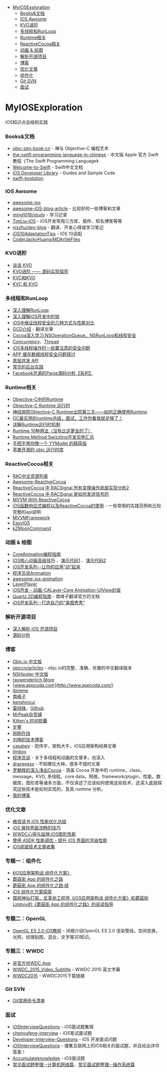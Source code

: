 <!-- START doctoc generated TOC please keep comment here to allow auto update -->
<!-- DON'T EDIT THIS SECTION, INSTEAD RE-RUN doctoc TO UPDATE -->

- [MyIOSExploration](#myiosexploration)
    - [Books&文档](#books%E6%96%87%E6%A1%A3)
    - [IOS Awsome](#ios-awsome)
    - [KVO进阶](#kvo%E8%BF%9B%E9%98%B6)
    - [多线程和RunLoop](#%E5%A4%9A%E7%BA%BF%E7%A8%8B%E5%92%8Crunloop)
    - [Runtime相关](#runtime%E7%9B%B8%E5%85%B3)
    - [ReactiveCocoa相关](#reactivecocoa%E7%9B%B8%E5%85%B3)
    - [动画 & 绘图](#%E5%8A%A8%E7%94%BB--%E7%BB%98%E5%9B%BE)
    - [解析开源项目](#%E8%A7%A3%E6%9E%90%E5%BC%80%E6%BA%90%E9%A1%B9%E7%9B%AE)
    - [博客](#%E5%8D%9A%E5%AE%A2)
    - [优化文章](#%E4%BC%98%E5%8C%96%E6%96%87%E7%AB%A0)
    - [组件化](#%E7%BB%84%E4%BB%B6%E5%8C%96)
    - [Git SVN](#git-svn)
    - [面试](#%E9%9D%A2%E8%AF%95)

<!-- END doctoc generated TOC please keep comment here to allow auto update -->

# MyIOSExploration
IOS知识点总结和实践

### Books&文档
- [objc-zen-book-cn](https://github.com/oa414/objc-zen-book-cn) - 禅与 Objective-C 编程艺术
- [the-swift-programming-language-in-chinese](https://github.com/numbbbbb/the-swift-programming-language-in-chinese) - 中文版 Apple 官方 Swift 教程《The Swift Programming Language》
- [Welcome-to-Swift](https://github.com/CocoaChina-editors/Welcome-to-Swift) - Swift中文文档
- [iOS Developer Library](https://developer.apple.com/library/content/navigation/) - Guides and Sample Code
- [swift-evolution](https://github.com/apple/swift-evolution)

### IOS Awsome
- [awesome-ios](https://github.com/vsouza/awesome-ios)
- [awesome-iOS-blog-article](https://github.com/Jiar/awesome-iOS-blog-article) - 比较好的一些博客和文章
- [ming1016/study](https://github.com/ming1016/study) - 学习记录
- [TimLiu-iOS](https://github.com/Tim9Liu9/TimLiu-iOS) - iOS开发常用三方库、插件、知名博客等等
- [nixzhu/dev-blog](https://github.com/nixzhu/dev-blog) - 翻译、开发心得或学习笔记
- [iOS10AdaptationTips](https://github.com/ChenYilong/iOS10AdaptationTips) - IOS 10适配
- [CoderJackyHuang/MDArtileFiles](https://github.com/CoderJackyHuang/MDArtileFiles)

### KVO进阶
- [谈谈 KVO](http://www.jianshu.com/p/2d1c9d76153b)
- [KVO进阶 —— 源码实现探究](http://www.cocoachina.com/ios/20161117/18110.html)
- [KVC和KVO](http://ppsheep.com/categories/KVC%E5%92%8CKVO/)
- [KVC 和 KVO](https://www.objccn.io/issue-7-3/)


### 多线程和RunLoop
- [深入理解RunLoop](http://blog.ibireme.com/2015/05/18/runloop/)
- [深入理解iOS开发中的锁](https://bestswifter.com/ios-lock/?utm_source=tuicool&utm_medium=referral)
- [iOS中保证线程安全的几种方式与性能对比](http://www.jianshu.com/p/ddbe44064ca4)
- [GCD介绍](http://www.jianshu.com/p/2d1c9d76153b) - 翻译文章
- [Cocoa深入学习:NSOperationQueue、NSRunLoop和线程安全](https://blog.cnbluebox.com/blog/2014/07/01/cocoashen-ru-xue-xi-nsoperationqueuehe-nsoperationyuan-li-he-shi-yong/)
- [Concurrency](http://www.devtalking.com/tags/Concurrency/)、[Thread](http://www.devtalking.com/tags/Thread/)
- [iOS多线程操作时一些要注意的安全问题](http://www.starming.com/index.php?v=index&view=102)
- [APP 缓存数据线程安全问题探讨](http://blog.cnbang.net/tech/3262/)
- [底层并发 API](https://objccn.io/issue-2-3/)
- [常见的后台实践](https://objccn.io/issue-2-2/)
- [Facebook开源的Parse源码分析【系列】](https://github.com/ChenYilong/ParseSourceCodeStudy)

### Runtime相关
- [Objective-C中的Runtime](http://www.jianshu.com/p/3e050ec3b759)
- [Objective-C Runtime 运行时](http://southpeak.github.io/categories/objectivec/)
- [神经病院Objective-C Runtime出院第三天——如何正确使用Runtime](http://www.jianshu.com/p/db6dc23834e3)
- [OC最实用的runtime总结，面试、工作你看我就足够了！](http://www.jianshu.com/p/ab966e8a82e2#)
- [详解Runtime运行时机制](http://www.jianshu.com/p/1e06bfee99d0#)
- [Runtime 10种用法（没有比这更全的了）](http://www.jianshu.com/p/3182646001d1)
- [Runtime Method Swizzling开发实例汇总](http://www.jianshu.com/p/f6dad8e1b848)
- [手把手带你撸一个 YYModel 的精简版](http://www.jianshu.com/p/b822285f73ac)
- [苹果开源的 objc 运行时库](https://opensource.apple.com/source/objc4/)

### ReactiveCocoa相关
- [RAC中文资源列表](https://github.com/ReactiveCocoaChina/ReactiveCocoaChineseResources)
- [Awesome-ReactiveCocoa](https://github.com/hsavit1/Awesome-ReactiveCocoa)
- [ReactiveCocoa 中 RACSignal 所有变换操作底层实现分析2](http://www.jianshu.com/p/9c4459ae71c5)
- [ReactiveCocoa 中 RACSignal 是如何发送信号的](http://www.jianshu.com/p/d7d951a99db8)
- [MVVM With ReactiveCocoa](http://blog.leichunfeng.com/blog/2016/02/27/mvvm-with-reactivecocoa/)
- [iOS函数响应式编程以及ReactiveCocoa的使用](http://www.starming.com/index.php?v=index&view=101) - 一些常用的实践范例和比较完整的api说明
- [MVVMFramework](https://github.com/lovemo/MVVMFramework)
- [EasyIOS](https://github.com/zhuchaowe/EasyIOS)
- [kZMoonCommand](https://github.com/Bupterambition/kZMoonCommand#%E4%B8%AD%E6%96%87%E7%89%88)

### 动画 & 绘图
- [CoreAnimation编程指南](http://www.dreamingwish.com/article/the-concept-of-coreanimation-programming-guide.html) 
- [IOS核心动画高级技巧](https://zsisme.gitbooks.io/ios-/content/) 、[演示代码1](https://github.com/huang303513/HCDCoreAnimation) 、[演示代码2](https://github.com/ReviewCodeWorkshop1/CoreAnimationCode)
- [iOS开发系列--让你的应用“动”起来](http://www.cnblogs.com/kenshincui/p/3972100.html)
- [程序员说Animation](http://www.devtalking.com/tags/Animation/)
- [awesome-ios-animation](https://github.com/ameizi/awesome-ios-animation)
- [LayerPlayer](https://github.com/scotteg/LayerPlayer)
- [iOS开发 - 动画-CALayer-Core Animation-UIView封装](http://yimouleng.com/2014/11/23/CALayer-Animation/)
- [Quartz 2D编程指南](http://southpeak.github.io/2014/11/10/quartz2d-1/) - 南峰子翻译官方的文档
- [iOS开发系列--打造自己的“美图秀秀”](http://www.cnblogs.com/kenshincui/p/3959951.html)

### 解析开源项目
- [深入解析 iOS 开源项目](https://github.com/Draveness/iOS-Source-Code-Analyze)
- [源码分析](http://southpeak.github.io/categories/sourcecode/)

### 博客
- [Objc.io 中文版](https://www.objccn.io/issues/)
- [objccn/articles](https://github.com/objccn/articles) - objc.io的完整、准确、优雅的中文翻译版本
- [NSHipster 中文版](http://nshipster.cn/)
- [raywenderlich](https://www.raywenderlich.com/category/ios),[More](https://www.raywenderlich.com/tutorials)
- [www.appcoda.com](http://www.appcoda.com/)
- [ibireme](http://blog.ibireme.com/)
- [南峰子](http://southpeak.github.io/)
- [kenshincui](http://www.cnblogs.com/kenshincui/)
- [雷纯锋](http://blog.leichunfeng.com/)，[Github](https://github.com/leichunfeng)
- [MrPeak杂货铺](http://mrpeak.cn/)
- [Kitten's 时间胶囊](http://kittenyang.com/#blog)
- [岁寒](https://lvwenhan.com/sort/ios)
- [刚刚在线](http://www.superqq.com/)
- [刘坤的技术博客](https://blog.cnbluebox.com/)
- [casatwy](http://casatwy.com/) - 田伟宇，架构大牛，iOS应用架构经典文章
- [limboy](http://limboy.me/)
- [程序员说](http://www.devtalking.com/) - 关于多线程和动画的文章多，也深入
- [draveness](http://draveness.me/) - 不知哪位大神，很多不错的文章
- [罗朝辉的深入浅出Cocoa](http://blog.csdn.net/column/details/cocoa.html) - 涵盖 Cocoa 开发中的 runtime，class， message，KVO, 多线程，core data，网络，framework/plugin，性能，数据库，图形库等诸多方面，不仅讲述了应该如何使用这些技术，还深入底层探究这些技术是如何实现的，及其 runtime 分析。
- [我的博客](https://wangdongyang.github.io/)

### 优化文章
- [微信读书 iOS 性能优化总结](http://wereadteam.github.io/2016/05/03/WeRead-Performance/?f=tt)
- [iOS 保持界面流畅的技巧](http://blog.ibireme.com/2015/11/12/smooth_user_interfaces_for_ios/)
- [WWDC心得与延伸:iOS图形性能](http://www.cocoachina.com/ios/20150429/11712.html)
- [使用 ASDK 性能调优 - 提升 iOS 界面的渲染性能](http://draveness.me/asdk-rendering/)
- [iOS底层技术文章收集](http://wiki.baixin.io/2016/06/11/iOS-Tech/)

### 专题一：组件化
- [《iOS应用架构谈 组件化方案》](http://casatwy.com/iOS-Modulization.html)
- [蘑菇街 App 的组件化之路](http://limboy.me/tech/2016/03/10/mgj-components.html)
- [蘑菇街 App 的组件化之路·续](http://limboy.me/tech/2016/03/14/mgj-components-continued.html)
- [iOS 组件化方案探索](http://blog.cnbang.net/tech/3080/)
- [围观神仙打架，反革命工程师《iOS应用架构谈 组件化方案》和蘑菇街Limboy的《蘑菇街 App 的组件化之路》的阅读指导](http://reviewcode.cn/article.html?reviewId=20)

### 专题二：OpenGL
- [OpenGL ES 2.0 iOS教程](http://blog.csdn.net/column/details/opengl-es2-ios.html) - 详细介绍OpenGL ES 2.0 渲染管线，空间变换，光照，纹理贴图，混合，文字等3D知识。

### 专题三：WWDC
- [非官方WWDC App](https://github.com/insidegui/WWDC)
- [WWDC_2015_Video_Subtitle](https://github.com/qiaoxueshi/WWDC_2015_Video_Subtitle) - WWDC 2015 英文字幕
- [WWDC2015](https://github.com/6david9/WWDC2015) - WWDC2015下载链接

### Git SVN
- [Git常用命令清单](https://github.com/jaywcjlove/handbook/blob/master/other/Git%E5%B8%B8%E7%94%A8%E5%91%BD%E4%BB%A4%E6%B8%85%E5%8D%95.md#%E6%8A%A5%E9%94%99%E9%97%AE%E9%A2%98%E8%A7%A3%E5%86%B3)

### 面试
- [iOSInterviewQuestions](https://github.com/ChenYilong/iOSInterviewQuestions) - iOS面试题集锦
- [chenyufeng-interview](http://blog.csdn.net/column/details/chenyufeng-interview.html) - iOS笔试面试题
- [Developer-Interview-Questions](https://github.com/lzyy/iOS-Developer-Interview-Questions) - iOS 开发面试问题
- [iOSInterviewQuestions](https://github.com/findM/iOSInterviewQuestions) - 搜集互联网上的iOS相关的面试题，并且给出详尽答案！
- [Accumulateknowledge](https://github.com/sunWaterMood/Accumulateknowledge/issues/1) - iOS面试题
- [常见面试题整理--计算机网络篇](https://zhuanlan.zhihu.com/p/24001696?refer=passer)、[常见面试题整理--操作系统篇](https://zhuanlan.zhihu.com/p/23755202?refer=passer)

